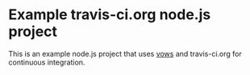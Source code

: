 # Example travis-ci.org node.js project

This is an example node.js project that uses [vows](http://vowsjs.org) and
travis-ci.org for continuous integration.